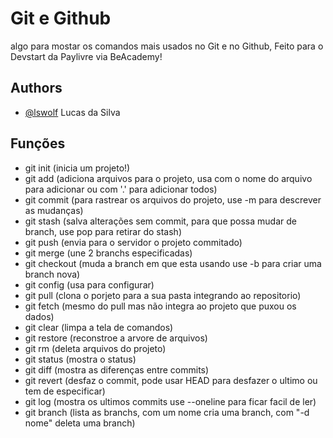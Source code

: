 
# Git e Github     

algo para mostar os comandos mais usados no Git e no Github, Feito para o Devstart da Paylivre via BeAcademy!



## Authors

- [@lswolf](https://www.github.com/lswolf) Lucas da Silva   


## Funções

- git init (inicia um projeto!)
- git add (adiciona arquivos para o projeto, usa com o nome do arquivo para adicionar ou com '.' para adicionar todos)
- git commit (para rastrear os arquivos do projeto, use -m para descrever as mudanças)
- git stash (salva alterações sem commit, para que possa mudar de branch, use pop para retirar do stash)
- git push (envia para o servidor o projeto commitado)
- git merge (une 2 branchs especificadas)
- git checkout (muda a branch em que esta usando use -b para criar uma branch nova)
- git config (usa para configurar)
- git pull (clona o porjeto para a sua pasta integrando ao repositorio)
- git fetch (mesmo do pull mas não integra ao projeto que puxou os dados)
- git clear (limpa a tela de comandos)
- git restore (reconstroe a arvore de arquivos)
- git rm (deleta arquivos do projeto)
- git status (mostra o status)
- git diff (mostra as diferenças entre commits)
- git revert (desfaz o commit, pode usar HEAD para desfazer o ultimo ou tem de especificar)
- git log (mostra os ultimos commits use --oneline para ficar facil de ler)
- git branch (lista as branchs, com um nome cria uma branch, com "-d nome" deleta uma branch)


